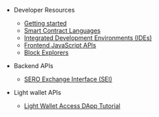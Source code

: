<!-- docs/_sidebar.md -->

* Developer Resources

    * [Getting started](en-us/?id=getting-started)
    * [Smart Contract Languages](en-us/?id=smart-contract-languages)
    * [Integrated Development Environments (IDEs)](en-us/?id=integrated-development-environments-ides)
    * [Frontend JavaScript APIs](en-us/?id=frontend-javascript-apis)
    * [Block Explorers](en-us/?id=block-explorers)

* Backend APIs

    * [SERO Exchange Interface (SEI)](en-us/sero-exchange-interface.md)
    
* Light wallet APIs

    * [Light Wallet Access DApp Tutorial](en-us/popup-dapp-access.md)
